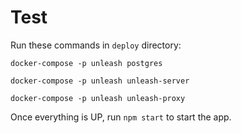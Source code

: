 # Test

Run these commands in `deploy` directory:

`docker-compose -p unleash postgres`

`docker-compose -p unleash unleash-server`

`docker-compose -p unleash unleash-proxy`

Once everything is UP, run `npm start` to start the app.